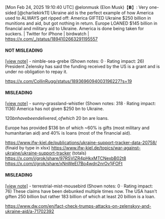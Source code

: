 [Mon Feb 24, 2025 19:10:40 UTC] @elonmusk (Elon Musk)【𝗕】: Very one-sided [@charliekirk11] Ukraine aid is the perfect example of how America used to ALWAYS get ripped off: America GIFTED Ukraine $250 billion in munitions and aid, but got nothing in return. Europe LOANED $145 billion in financial and military aid to Ukraine. America is done being taken for suckers. | Twitter for iPhone | birdwatch | https://x.com/_/status/1894102663291195557

#### NOT MISLEADING

[[view note]](https://x.com/i/birdwatch/n/1894179756884513226) - nimble-sea-grebe (Shown notes: 0 · Rating impact: 26)
President Zelensky has said the funding received by the US is a grant and is under no obligation to repay it. 

https://x.com/CollinRugg/status/1893696094003196227?s=19

#### MISLEADING

[[view note]](https://x.com/i/birdwatch/n/1894170798564225424) - sunny-grassland-whistler (Shown notes: 318 · Rating impact: 1136)
America has not given $250 bn to Ukraine. 

$120 bn have been delivered, of which ~$20 bn are loans.

Europe has provided $136 bn of which ~60% is gifts (most  military and humanitarian aid) and 40% is loans (most of the financial aid). 

https://www.ifw-kiel.de/publications/ukraine-support-tracker-data-20758/ (finaid by type in xlsx)
https://www.ifw-kiel.de/topics/war-against-ukraine/ukraine-support-tracker (totals)
https://x.com/i/grok/share/97RSVIZR4pHkxMTCNexbB02t8
https://x.com/i/grok/share/xNnWeEI7Bo4wdn2nrOv1jFOFt

#### MISLEADING

[[view note]](https://x.com/i/birdwatch/n/1894108003059863806) - terrestrial-mist-mousebird (Shown notes: 0 · Rating impact: 76)
These claims have been debunked multiple times now.
The USA hasn't giften 250 billion but rather 183 billion of which at least 20 billion is a loan.

https://www.dw.com/en/fact-check-trumps-attacks-on-zelenskyy-and-ukraine-aid/a-71702392

